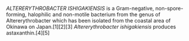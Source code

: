 _ALTERERYTHROBACTER ISHIGAKIENSIS_ is a Gram-negative, non-spore-forming, halophilic and non-motile bacterium from the genus of Altererythrobacter which has been isolated from the coastal area of Okinawa on Japan.[1][2][3] _Altererythrobacter ishigakiensis_ produces astaxanthin.[4][5]
